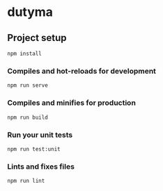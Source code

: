 <!--
 * @Descripttion: 
 * @version: 
 * @Author: zml
 * @Date: 2020-09-25 10:29:00
 * @LastEditors: zml
 * @LastEditTime: 2020-09-27 15:51:27
-->
# dutyma

## Project setup
```
npm install
```

### Compiles and hot-reloads for development
```
npm run serve
```

### Compiles and minifies for production
```
npm run build
```

### Run your unit tests
```
npm run test:unit
```

### Lints and fixes files
```
npm run lint
```


